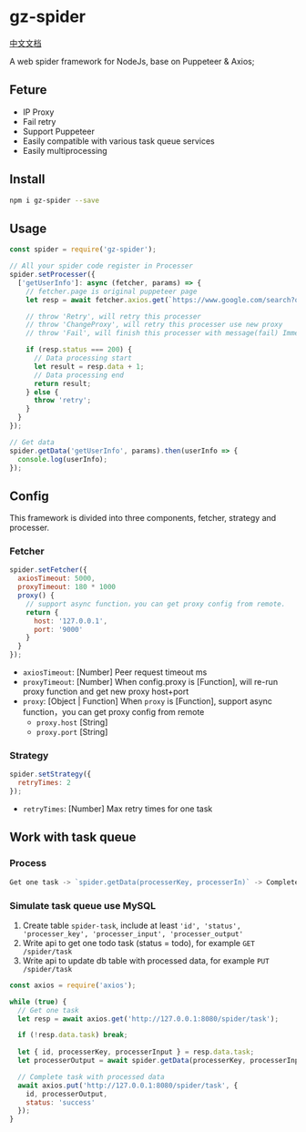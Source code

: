 # gz-spider

[中文文档](https://github.com/GeoffZhu/spider/blob/master/README.zh.md)

A web spider framework for NodeJs, base on Puppeteer & Axios;

## Feture
- IP Proxy
- Fail retry
- Support Puppeteer
- Easily compatible with various task queue services
- Easily multiprocessing

## Install

``` bash
npm i gz-spider --save
```

## Usage

``` javascript
const spider = require('gz-spider');

// All your spider code register in Processer
spider.setProcesser({
  ['getUserInfo']: async (fetcher, params) => {
    // fetcher.page is original puppeteer page 
    let resp = await fetcher.axios.get(`https://www.google.com/search?q=${params}`);

    // throw 'Retry', will retry this processer
    // throw 'ChangeProxy', will retry this processer use new proxy
    // throw 'Fail', will finish this processer with message(fail) Immediately

    if (resp.status === 200) {
      // Data processing start
      let result = resp.data + 1;
      // Data processing end
      return result;
    } else {
      throw 'retry';
    }
  }
});

// Get data
spider.getData('getUserInfo', params).then(userInfo => {
  console.log(userInfo);
});

```

## Config

This framework is divided into three components, fetcher, strategy and processer. 

### Fetcher

``` javascript
spider.setFetcher({
  axiosTimeout: 5000,
  proxyTimeout: 180 * 1000
  proxy() {
    // support async function，you can get proxy config from remote.
    return {
      host: '127.0.0.1',
      port: '9000'
    }
  }
});
```

- `axiosTimeout`: [Number] Peer request timeout ms
- `proxyTimeout`: [Number] When config.proxy is [Function], will re-run proxy function and get new proxy host+port
- `proxy`: [Object | Function] When `proxy` is [Function], support async function，you can get proxy config from remote
  - `proxy.host` [String]
  - `proxy.port` [String]

### Strategy

``` javascript
spider.setStrategy({
  retryTimes: 2
});
```

- `retryTimes`: [Number] Max retry times for one task

## Work with task queue

### Process

``` javascript
Get one task -> `spider.getData(processerKey, processerIn)` -> Complete task with processed data
```

### Simulate task queue use MySQL

1. Create table `spider-task`, include at least `'id', 'status', 'processer_key', 'processer_input', 'processer_output'`
2. Write api to get one todo task (status = todo), for example `GET /spider/task`
3. Write api to update db table with processed data, for example `PUT /spider/task`

``` javascript
const axios = require('axios');

while (true) {
  // Get one task
  let resp = await axios.get('http://127.0.0.1:8080/spider/task');

  if (!resp.data.task) break;
  
  let { id, processerKey, processerInput } = resp.data.task;
  let processerOutput = await spider.getData(processerKey, processerInput);

  // Complete task with processed data
  await axios.put('http://127.0.0.1:8080/spider/task', {
    id, processerOutput,
    status: 'success'
  });
}
```
